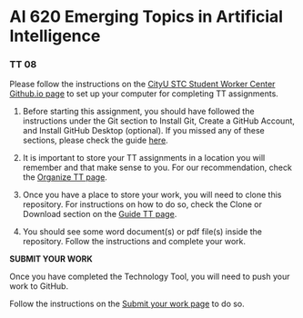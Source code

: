 #  AI 620 Emerging Topics in Artificial Intelligence

### TT 08


Please follow the instructions on the [CityU STC Student Worker Center Github.io page](https://cityuseattle.github.io/) to set up your computer for completing TT assignments. 

1. Before starting this assignment, you should have followed the instructions under the Git section to Install Git, Create a GitHub Account, and Install GitHub Desktop (optional). If you missed any of these sections, please check the guide [here](https://cityuseattle.github.io/docs/git).

2. It is important to store your TT assignments in a location you will remember and that make sense to you. For our recommendation, check the [Organize TT page](https://cityuseattle.github.io/docs/hoporhos/organization/).

3. Once you have a place to store your work, you will need to clone this repository. For instructions on how to do so, check the Clone or Download section on the [Guide TT page](https://cityuseattle.github.io/docs/hoporhos/guide/).

4. You should see some word document(s) or pdf file(s) inside the repository. Follow the instructions and complete your work. 

<strong>SUBMIT YOUR WORK </strong>

Once you have completed the Technology Tool, you will need to push your work to GitHub.

Follow the instructions on the [Submit your work page](https://cityuseattle.github.io/docs/hoporhos/submit/) to do so.

